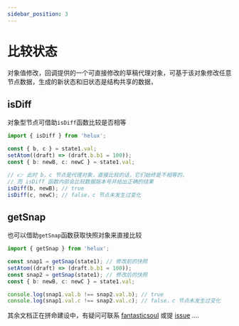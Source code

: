 ```yaml
---
sidebar_position: 3
---
```


# 比较状态

对象值修改，回调提供的一个可直接修改的草稿代理对象，可基于该对象修改任意节点数据，生成的新状态和旧状态是结构共享的数据，

## isDiff

对象型节点可借助`isDiff`函数比较是否相等

```ts
import { isDiff } from 'helux';

const { b, c } = state1.val;
setAtom((draft) => (draft.b.b1 = 100));
const { b: newB, c: newC } = state1.val;

// 👉 此时 b，c 节点是代理对象，直接比较的话，它们始终是不相等的，
// 而 isDiff 函数内部会比较数据版本号并给出正确的结果
isDiff(b, newB); // true
isDiff(c, newC); // false，c 节点未发生过变化
```

## getSnap

也可以借助`getSnap`函数获取快照对象来直接比较

```ts
import { getSnap } from 'helux';

const snap1 = getSnap(state1); // 修改前的快照
setAtom((draft) => (draft.b.b1 = 100));
const snap2 = getSnap(state1); // 修改后的快照
const { b: newB, c: newC } = state1.val;

console.log(snap1.val.b !== snap2.val.b); // true
console.log(snap1.val.c !== snap2.val.c); // false，c 节点未发生过变化
```

其余文档正在拼命建设中，有疑问可联系 [fantasticsoul](https://github.com/fantasticsoul) 或提 [issue](https://github.com/heluxjs/helux/issues) ....
